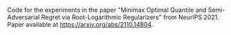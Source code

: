 Code for the experiments in the paper "Minimax Optimal Quantile and Semi-Adversarial Regret via Root-Logarithmic Regularizers" from NeurIPS 2021. Paper available at https://arxiv.org/abs/2110.14804.
